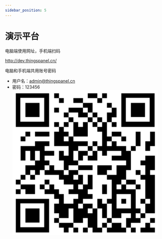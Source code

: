 ```yaml
---
sidebar_position: 5
---
```


# 演示平台

电脑端使用网址，手机端扫码

http://dev.thingspanel.cn/

电脑和手机端共用账号密码

- 用户名：admin@thingspanel.cn 
- 密码：123456
![查看手机端](./../img/2022-08-04-17-53-42.png)